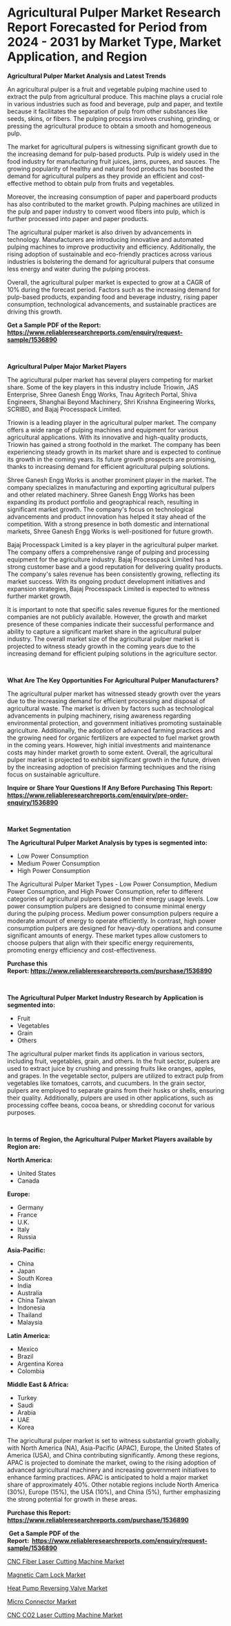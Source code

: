 <p><h1>Agricultural Pulper Market Research Report Forecasted for Period from 2024 -  2031 by Market Type, Market Application, and Region</h1></p><p><strong>Agricultural Pulper Market Analysis and Latest Trends</strong></p>
<p><p>An agricultural pulper is a fruit and vegetable pulping machine used to extract the pulp from agricultural produce. This machine plays a crucial role in various industries such as food and beverage, pulp and paper, and textile because it facilitates the separation of pulp from other substances like seeds, skins, or fibers. The pulping process involves crushing, grinding, or pressing the agricultural produce to obtain a smooth and homogeneous pulp.</p><p>The market for agricultural pulpers is witnessing significant growth due to the increasing demand for pulp-based products. Pulp is widely used in the food industry for manufacturing fruit juices, jams, purees, and sauces. The growing popularity of healthy and natural food products has boosted the demand for agricultural pulpers as they provide an efficient and cost-effective method to obtain pulp from fruits and vegetables.</p><p>Moreover, the increasing consumption of paper and paperboard products has also contributed to the market growth. Pulping machines are utilized in the pulp and paper industry to convert wood fibers into pulp, which is further processed into paper and paper products.</p><p>The agricultural pulper market is also driven by advancements in technology. Manufacturers are introducing innovative and automated pulping machines to improve productivity and efficiency. Additionally, the rising adoption of sustainable and eco-friendly practices across various industries is bolstering the demand for agricultural pulpers that consume less energy and water during the pulping process.</p><p>Overall, the agricultural pulper market is expected to grow at a CAGR of 10% during the forecast period. Factors such as the increasing demand for pulp-based products, expanding food and beverage industry, rising paper consumption, technological advancements, and sustainable practices are driving this growth.</p></p>
<p><strong>Get a Sample PDF of the Report:&nbsp; <a href="https://www.reliableresearchreports.com/enquiry/request-sample/1536890">https://www.reliableresearchreports.com/enquiry/request-sample/1536890</a></strong></p>
<p>&nbsp;</p>
<p><strong>Agricultural Pulper Major Market Players</strong></p>
<p><p>The agricultural pulper market has several players competing for market share. Some of the key players in this industry include Triowin, JAS Enterprise, Shree Ganesh Engg Works, Tnau Agritech Portal, Shiva Engineers, Shanghai Beyond Machinery, Shri Krishna Engineering Works, SCRIBD, and Bajaj Processpack Limited.</p><p>Triowin is a leading player in the agricultural pulper market. The company offers a wide range of pulping machines and equipment for various agricultural applications. With its innovative and high-quality products, Triowin has gained a strong foothold in the market. The company has been experiencing steady growth in its market share and is expected to continue its growth in the coming years. Its future growth prospects are promising, thanks to increasing demand for efficient agricultural pulping solutions.</p><p>Shree Ganesh Engg Works is another prominent player in the market. The company specializes in manufacturing and exporting agricultural pulpers and other related machinery. Shree Ganesh Engg Works has been expanding its product portfolio and geographical reach, resulting in significant market growth. The company's focus on technological advancements and product innovation has helped it stay ahead of the competition. With a strong presence in both domestic and international markets, Shree Ganesh Engg Works is well-positioned for future growth.</p><p>Bajaj Processpack Limited is a key player in the agricultural pulper market. The company offers a comprehensive range of pulping and processing equipment for the agriculture industry. Bajaj Processpack Limited has a strong customer base and a good reputation for delivering quality products. The company's sales revenue has been consistently growing, reflecting its market success. With its ongoing product development initiatives and expansion strategies, Bajaj Processpack Limited is expected to witness further market growth.</p><p>It is important to note that specific sales revenue figures for the mentioned companies are not publicly available. However, the growth and market presence of these companies indicate their successful performance and ability to capture a significant market share in the agricultural pulper industry. The overall market size of the agricultural pulper market is projected to witness steady growth in the coming years due to the increasing demand for efficient pulping solutions in the agriculture sector.</p></p>
<p>&nbsp;</p>
<p><strong>What Are The Key Opportunities For Agricultural Pulper Manufacturers?</strong></p>
<p><p>The agricultural pulper market has witnessed steady growth over the years due to the increasing demand for efficient processing and disposal of agricultural waste. The market is driven by factors such as technological advancements in pulping machinery, rising awareness regarding environmental protection, and government initiatives promoting sustainable agriculture. Additionally, the adoption of advanced farming practices and the growing need for organic fertilizers are expected to fuel market growth in the coming years. However, high initial investments and maintenance costs may hinder market growth to some extent. Overall, the agricultural pulper market is projected to exhibit significant growth in the future, driven by the increasing adoption of precision farming techniques and the rising focus on sustainable agriculture.</p></p>
<p><strong>Inquire or Share Your Questions If Any Before Purchasing This Report: <a href="https://www.reliableresearchreports.com/enquiry/pre-order-enquiry/1536890">https://www.reliableresearchreports.com/enquiry/pre-order-enquiry/1536890</a></strong></p>
<p>&nbsp;</p>
<p><strong>Market Segmentation</strong></p>
<p><strong>The Agricultural Pulper Market Analysis by types is segmented into:</strong></p>
<p><ul><li>Low Power Consumption</li><li>Medium Power Consumption</li><li>High Power Consumption</li></ul></p>
<p><p>The Agricultural Pulper Market Types - Low Power Consumption, Medium Power Consumption, and High Power Consumption, refer to different categories of agricultural pulpers based on their energy usage levels. Low power consumption pulpers are designed to consume minimal energy during the pulping process. Medium power consumption pulpers require a moderate amount of energy to operate efficiently. In contrast, high power consumption pulpers are designed for heavy-duty operations and consume significant amounts of energy. These market types allow customers to choose pulpers that align with their specific energy requirements, promoting energy efficiency and cost-effectiveness.</p></p>
<p><strong>Purchase this Report:&nbsp;<a href="https://www.reliableresearchreports.com/purchase/1536890">https://www.reliableresearchreports.com/purchase/1536890</a></strong></p>
<p>&nbsp;</p>
<p><strong>The Agricultural Pulper Market Industry Research by Application is segmented into:</strong></p>
<p><ul><li>Fruit</li><li>Vegetables</li><li>Grain</li><li>Others</li></ul></p>
<p><p>The agricultural pulper market finds its application in various sectors, including fruit, vegetables, grain, and others. In the fruit sector, pulpers are used to extract juice by crushing and pressing fruits like oranges, apples, and grapes. In the vegetable sector, pulpers are utilized to extract pulp from vegetables like tomatoes, carrots, and cucumbers. In the grain sector, pulpers are employed to separate grains from their husks or shells, ensuring their quality. Additionally, pulpers are used in other applications, such as processing coffee beans, cocoa beans, or shredding coconut for various purposes.</p></p>
<p>&nbsp;</p>
<p><strong>In terms of Region, the Agricultural Pulper Market Players available by Region are:</strong></p>
<p>
    <p> <strong> North America: </strong>
        <ul>
            <li>United States</li>
            <li>Canada</li>
        </ul>
        </p> 
    <p> <strong> Europe: </strong>
        <ul>
            <li>Germany</li>
            <li>France</li>
            <li>U.K.</li>
            <li>Italy</li>
            <li>Russia</li>
        </ul>
        </p> 
    <p> <strong> Asia-Pacific: </strong>
        <ul>
            <li>China</li>
            <li>Japan</li>
            <li>South Korea</li>
            <li>India</li>
            <li>Australia</li>
            <li>China Taiwan</li>
            <li>Indonesia</li>
            <li>Thailand</li>
            <li>Malaysia</li>
        </ul>
        </p> 
    <p> <strong> Latin America: </strong>
        <ul>
            <li>Mexico</li>
            <li>Brazil</li>
            <li>Argentina Korea</li>
            <li>Colombia</li>
        </ul>
        </p> 
    <p> <strong> Middle East & Africa: </strong>
        <ul>
            <li>Turkey</li>
            <li>Saudi</li>
            <li>Arabia</li>
            <li>UAE</li>
            <li>Korea</li>
        </ul>
    </p>
    </p>
<p><p>The agricultural pulper market is set to witness substantial growth globally, with North America (NA), Asia-Pacific (APAC), Europe, the United States of America (USA), and China contributing significantly. Among these regions, APAC is projected to dominate the market, owing to the rising adoption of advanced agricultural machinery and increasing government initiatives to enhance farming practices. APAC is anticipated to hold a major market share of approximately 40%. Other notable regions include North America (30%), Europe (15%), the USA (10%), and China (5%), further emphasizing the strong potential for growth in these areas.</p></p>
<p><strong>Purchase this Report: <a href="https://www.reliableresearchreports.com/purchase/1536890">https://www.reliableresearchreports.com/purchase/1536890</a></strong></p>
<p>&nbsp;<strong>Get a Sample PDF of the Report:&nbsp;&nbsp;<a href="https://www.reliableresearchreports.com/enquiry/request-sample/1536890">https://www.reliableresearchreports.com/enquiry/request-sample/1536890</a></strong></p>
<p><strong></strong></p>
<p><p><a href="https://github.com/juniordelafrance/Market-Research-Report-List-1/blob/main/cnc-fiber-laser-cutting-machine-market.md">CNC Fiber Laser Cutting Machine Market</a></p><p><a href="https://github.com/indrystar/Market-Research-Report-List-1/blob/main/magnetic-cam-lock-market.md">Magnetic Cam Lock Market</a></p><p><a href="https://github.com/elizabethdagraca/Market-Research-Report-List-1/blob/main/heat-pump-reversing-valve-market.md">Heat Pump Reversing Valve Market</a></p><p><a href="https://github.com/yoshih12/Market-Research-Report-List-1/blob/main/micro-connector-market.md">Micro Connector Market</a></p><p><a href="https://github.com/irfadac/Market-Research-Report-List-1/blob/main/cnc-co2-laser-cutting-machine-market.md">CNC CO2 Laser Cutting Machine Market</a></p></p>